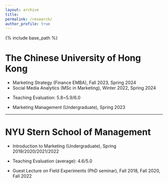 ```yaml
---
layout: archive
title: 
permalink: /research/
author_profile: true 
---
```


{% include base_path %}


The Chinese University of Hong Kong   
======
* Marketing Strategy (Finance EMBA), Fall 2023, Spring 2024
* Social Media Analytics (MSc in Marketing), Winter 2022, Spring 2024
 + Teaching Evaluation: 5.8~5.9/6.0
* Marketing Management (Undergraduate), Spring 2023
***



NYU Stern School of Management     
======
* Introduction to Marketing (Undergraduate), Spring 2019/2020/2021/2022
 + Teaching Evaluation (average): 4.6/5.0
* Guest Lecture on Field Experiments (PhD seminar), Fall 2018, Fall 2020, Fall 2022     